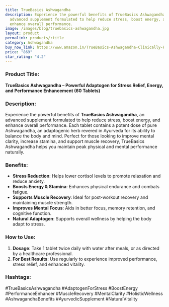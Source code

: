 ```yaml
---
title: TrueBasics Ashwagandha
description: Experience the powerful benefits of TrueBasics Ashwagandha, an
  advanced supplement formulated to help reduce stress, boost energy, and
  enhance overall performance.
image: /images/blog/truebasics-ashwagandha.jpg
layout: product
permalink: products/:title
category: Ashwagandha
buy_now_link: https://www.amazon.in/TrueBasics-Ashwagandha-Clinically-Researched-Ingredients/dp/B07V3MY9XJ/ref=sr_1_19?crid=1GYTAEQXSPQJD&tag=m0150-21
price: "869"
star_rating: "4.2"
---
```

### Product Title:
**TrueBasics Ashwagandha – Powerful Adaptogen for Stress Relief, Energy, and Performance Enhancement (60 Tablets)**

### Description:
Experience the powerful benefits of **TrueBasics Ashwagandha**, an advanced supplement formulated to help reduce stress, boost energy, and enhance overall performance. Each tablet contains a potent dose of pure Ashwagandha, an adaptogenic herb revered in Ayurveda for its ability to balance the body and mind. Perfect for those looking to improve mental clarity, increase stamina, and support muscle recovery, TrueBasics Ashwagandha helps you maintain peak physical and mental performance naturally.

### Benefits:
- **Stress Reduction**: Helps lower cortisol levels to promote relaxation and reduce anxiety.
- **Boosts Energy & Stamina**: Enhances physical endurance and combats fatigue.
- **Supports Muscle Recovery**: Ideal for post-workout recovery and maintaining muscle strength.
- **Improves Mental Focus**: Aids in better focus, memory retention, and cognitive function.
- **Natural Adaptogen**: Supports overall wellness by helping the body adapt to stress.

### How to Use:
1. **Dosage**: Take 1 tablet twice daily with water after meals, or as directed by a healthcare professional.
2. **For Best Results**: Use regularly to experience improved performance, stress relief, and enhanced vitality.

### Hashtags:
#TrueBasicsAshwagandha #AdaptogenForStress #BoostEnergy #PerformanceEnhancer #MuscleRecovery #MentalClarity #HolisticWellness #AshwagandhaBenefits #AyurvedicSupplement #NaturalVitality
